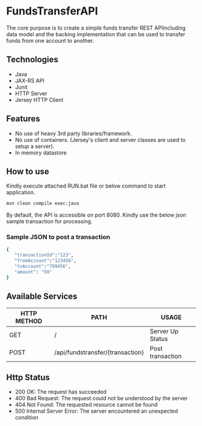 # FundsTransferAPI
The core purpose is to create a simple funds transfer REST API ​including​ ​data​ ​model​ ​and​ ​the​ ​backing​ ​implementation that can be used to transfer funds from one account to another.

## Technologies
- Java
- JAX-RS API
- Junit
- HTTP Server
- Jersey HTTP Client


## Features
  - No use of heavy 3rd party libraries/framework.
  - No use of containers. (Jersey's client and server classes are used to setup a server).
  - In memory datastore

## How to use
Kindly execute attached RUN.bat file or below command to start application. 
```sh
mvn clean compile exec:java
```
By default, the API is accessible on port 8080.
Kindly use the below json sample transaction for processing.

### Sample JSON to post a transaction 

```sh
{  
   "transactionId":"123",
   "fromAccount":"123456",
   "toAccount":"789456",
   "amount": "50"
}
```

## Available Services

| HTTP METHOD | PATH | USAGE |
| ----------- | ------ | ------ |
| GET | /     | Server Up Status |  
| POST | /api/fundstransfer/{transaction} | Post transaction | 

## Http Status
- 200 OK: The request has succeeded
- 400 Bad Request: The request could not be understood by the server 
- 404 Not Found: The requested resource cannot be found
- 500 Internal Server Error: The server encountered an unexpected condition 

